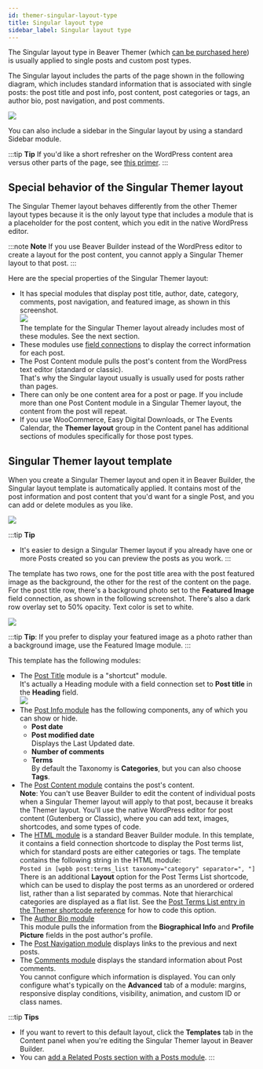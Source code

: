 ```yaml
---
id: themer-singular-layout-type
title: Singular layout type
sidebar_label: Singular layout type
---
```


The Singular layout type in Beaver Themer (which [can be purchased here](https://www.wpbeaverbuilder.com/beaver-themer/)) is usually applied to single posts and custom post types.

The Singular layout includes the parts of the page shown in the following diagram, which includes standard information that is associated with single posts: the post title and post info, post content, post categories or tags, an author bio, post navigation, and post comments.

![](/img/themer-singular-layout-type-8934fe9e.png)

You can also include a sidebar in the Singular layout by using a standard Sidebar module.

:::tip **Tip**
If you'd like a short refresher on the WordPress content area versus other parts of the page, see [this primer](/beaver-themer/getting-started/primer-on-wordpress-content-and-theme-areas-themer.md).
:::

##  Special behavior of the Singular Themer layout

The Singular Themer layout behaves differently from the other Themer layout types because it is the only layout type that includes a module that is a placeholder for the post content, which you edit in the native WordPress editor.  

:::note **Note**
If you use Beaver Builder instead of the WordPress editor to create a layout for the post content, you cannot apply a Singular Themer layout to that post.
:::

Here are the special properties of the Singular Themer layout:

* It has special modules that display post title, author, date, category, comments, post navigation, and featured image, as shown in this screenshot.  
  ![](/img/themer-singular-layout-type-97aeeacd.png)  
  The template for the Singular Themer layout already includes most of these modules. See the next section.
* These modules use [field connections](/beaver-themer/field-connections/field-connection-basics-themer.md) to display the correct information for each post.
* The Post Content module pulls the post's content from the WordPress text editor (standard or classic).  
  That's why the Singular layout usually is usually used for posts rather than pages.
* There can only be one content area for a post or page. If you include more than one Post Content module in a Singular Themer layout, the content from the post will repeat.
* If you use WooCommerce, Easy Digital Downloads, or The Events Calendar, the **Themer layout** group in the Content panel has additional sections of modules specifically for those post types.

## Singular Themer layout template

When you create a Singular Themer layout and open it in Beaver Builder, the Singular layout template is automatically applied. It contains most of the post information and post content that you'd want for a single Post, and you can add or delete modules as you like.

![](/img/themer-singular-layout-type-6db209d1.jpg)

:::tip **Tip**
* It's easier to design a Singular Themer layout if you already have one or more Posts created so you can preview the posts as you work.
:::

The template has two rows, one for the post title area with the post featured image as the background, the other for the rest of the content on the page. For the post title row, there's a background photo set to the **Featured Image** field connection, as shown in the following screenshot. There's also a dark row overlay set to 50% opacity. Text color is set to white.

![](/img/themer-singular-layout-type-9df72af1.png)

:::tip **Tip**:
If you prefer to display your featured image as a photo rather than a background image, use the Featured Image module.
:::

This template has the following modules:

* The [Post Title](/beaver-themer/layout-types-modules/singular-layout-type/themer-singular-layout-post-title-module.md) module is a "shortcut" module.  
  It's actually a Heading module with a field connection set to **Post title** in the **Heading** field.  
  ![](/img/themer-singular-layout-type-7b3fd62f.png)
* The [Post Info module](/beaver-themer/layout-types-modules/singular-layout-type/themer-singular-layout-post-info-module.md) has the following components, any of which you can show or hide.  
    * **Post date**
    * **Post modified date**  
    Displays the Last Updated date.
    * **Number of comments**
    * **Terms**  
    By default the Taxonomy is **Categories**, but you can also choose **Tags**.
* The [Post Content module](/beaver-themer/layout-types-modules/singular-layout-type/themer-singular-layout-post-content-module.md) contains the post's content.  
  **Note**: You can't use Beaver Builder to edit the content of individual posts when a Singular Themer layout will apply to that post, because it breaks the Themer layout. You'll use the native WordPress editor for post content (Gutenberg or Classic), where you can add text, images, shortcodes, and some types of code.
* The [HTML module](/beaver-builder/layouts/modules/html.md) is a standard Beaver Builder module. In this template, it contains a field connection shortcode to display the Post terms list, which for standard posts are either categories or tags. The template contains the following string in the HTML module:  
  `Posted in [wpbb post:terms_list taxonomy="category" separator=", "]`  
  There is an additional **Layout** option for the Post Terms List shortcode, which can be used to display the post terms as an unordered or ordered list, rather than a list separated by commas. Note that hierarchical categories are displayed as a flat list. See the [Post Terms List entry in the Themer shortcode reference](/beaver-themer/field-connections/field-connection-shortcode-index-themer.md) for how to code this option.
* The [Author Bio module](/beaver-themer/layout-types-modules/singular-layout-type/themer-singular-layout-author-bio-module.md)  
  This module pulls the information from the **Biographical Info** and **Profile Picture** fields in the post author's profile.
* The [Post Navigation module](/beaver-themer/layout-types-modules/singular-layout-type/themer-singular-layout-post-navigation-module.md) displays links to the previous and next posts.
* The [Comments module](/beaver-themer/layout-types-modules/singular-layout-type/themer-singular-layout-comments-module.md) displays the standard information about Post comments.  
  You cannot configure which information is displayed. You can only configure what's typically on the **Advanced** tab of a module: margins, responsive display conditions, visibility, animation, and custom ID or class names.

:::tip **Tips**
  * If you want to revert to this default layout, click the **Templates** tab in the Content panel when you're editing the Singular Themer layout in Beaver Builder.
  * You can [add a Related Posts section with a Posts module](/beaver-themer/layout-types-modules/singular-layout-type/use-the-posts-module-to-create-related-posts.md).
:::
